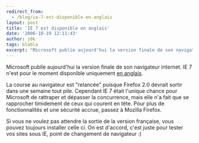 ```yaml
---
redirect_from:
  - /blog/ie-7-est-disponible-en-anglais
layout: post
title: 'IE 7 est disponible en anglais'
date: '2006-10-19 12:11:43'
author: j0k
tags: blabla
excerpt: "Microsoft publie aujourd'hui la version finale de son navigateur internet.     \nIE 7 n'est pour le moment disponible uniquement [en anglais](http://www.microsoft.com/windows/ie/ie7/about/default.mspx).  \n  \nLa course au navigateur est &quot;relancée&quot; puisque Firefox 2.0 devrait sortir dans une semaine tout pile. Cependant IE 7 était      …"
---
```


Microsoft publie aujourd'hui la version finale de son navigateur internet.
IE 7 n'est pour le moment disponible uniquement [en anglais](http://www.microsoft.com/windows/ie/ie7/about/default.mspx).

La course au navigateur est &quot;relancée&quot; puisque Firefox 2.0 devrait sortir dans une semaine tout pile. Cependant IE 7 était l'unique chance pour Microsoft de rattraper et dépasser la concurrence, mais elle n'a fait que se rapprocher timidement de ceux qui courent en tête. Pour plus de fonctionnalités et une sécurité accrue, passez à Mozilla Firefox.

Si vous ne voulez pas attendre la sortie de la version française, vous pouvez toujours installer celle ci. On est d'accord, c'est juste pour tester vos sites sous IE, point de changement de navigateur :)
